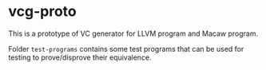 # vcg-proto

This is a prototype of VC generator for LLVM program and Macaw program.

Folder `test-programs` contains some test programs that can be used for testing to prove/disprove their equivalence. 
